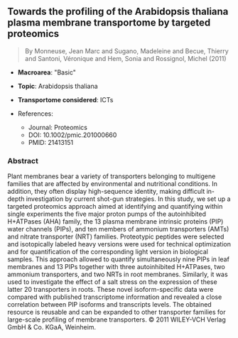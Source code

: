 ## Towards the profiling of the Arabidopsis thaliana plasma membrane transportome by targeted proteomics

> By Monneuse, Jean Marc and Sugano, Madeleine and Becue, Thierry and Santoni, Véronique and Hem, Sonia and Rossignol, Michel (2011)

- **Macroarea**: "Basic"
- **Topic**: Arabidopsis thaliana
- **Transportome considered**: ICTs

- References:
  - Journal: Proteomics
  - DOI: 10.1002/pmic.201000660
  - PMID: 21413151

### Abstract

Plant membranes bear a variety of transporters belonging to multigene families that are affected by environmental and nutritional conditions. In addition, they often display high-sequence identity, making difficult in-depth investigation by current shot-gun strategies. In this study, we set up a targeted proteomics approach aimed at identifying and quantifying within single experiments the five major proton pumps of the autoinhibited H+ATPases (AHA) family, the 13 plasma membrane intrinsic proteins (PIP) water channels (PIPs), and ten members of ammonium transporters (AMTs) and nitrate transporter (NRT) families. Proteotypic peptides were selected and isotopically labeled heavy versions were used for technical optimization and for quantification of the corresponding light version in biological samples. This approach allowed to quantify simultaneously nine PIPs in leaf membranes and 13 PIPs together with three autoinhibited H+ATPases, two ammonium transporters, and two NRTs in root membranes. Similarly, it was used to investigate the effect of a salt stress on the expression of these latter 20 transporters in roots. These novel isoform-specific data were compared with published transcriptome information and revealed a close correlation between PIP isoforms and transcripts levels. The obtained resource is reusable and can be expanded to other transporter families for large-scale profiling of membrane transporters. © 2011 WILEY-VCH Verlag GmbH & Co. KGaA, Weinheim.
